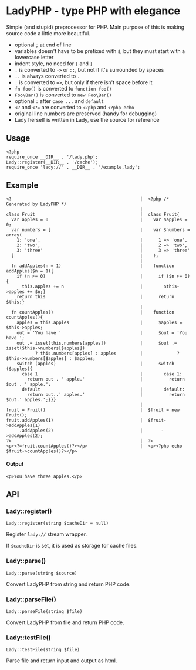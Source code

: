 
LadyPHP - type PHP with elegance
================================

Simple (and stupid) preprocessor for PHP. Main purpose of this is making source code a little more beautiful.

- optional `;` at end of line
- variables doesn't have to be prefixed with `$`, but they must start with a lowercase letter
- indent style, no need for `{` and `}`
- `.` is converted to `->` or `::`, but not if it's surrounded by spaces
- `..` is always converted to `.`
- `:` is converted to `=>`, but only if there isn't space before it
- `fn foo()` is converted to `function foo()`
- `Foo\Bar()` is converted to `new Foo\Bar()`
- optional `:` after `case ...` and `default`
- `<?` and `<?=` are converted to `<?php` and `<?php echo`
- original line numbers are preserved (handy for debugging)
- Lady herself is written in Lady, use the source for reference

## Usage

    <?php
    require_once __DIR__ . '/lady.php';
    Lady::register(__DIR__ . '/cache');
    require_once 'lady://' . __DIR__ . '/example.lady';

## Example

    <?                                                 |  <?php /* Generated by LadyPHP */
                                                       |
    class Fruit                                        |  class Fruit{
      var apples = 0                                   |    var $apples = 0;
      var numbers = [                                  |    var $numbers = array(
        1: 'one',                                      |      1 => 'one',
        2: 'two',                                      |      2 => 'two',
        3: 'three'                                     |      3 => 'three'
      ]                                                |    );
                                                       |
      fn addApples(n = 1)                              |    function addApples($n = 1){
        if (n >= 0)                                    |      if ($n >= 0){
          this.apples += n                             |        $this->apples += $n;}
        return this                                    |      return $this;}
                                                       |
      fn countApples()                                 |    function countApples(){
        apples = this.apples                           |      $apples = $this->apples;
        out = 'You have '                              |      $out = 'You have ';
        out .= isset(this.numbers[apples])             |      $out .= isset($this->numbers[$apples])
               ? this.numbers[apples] : apples         |             ? $this->numbers[$apples] : $apples;
        switch (apples)                                |      switch ($apples){
          case 1                                       |        case 1:
            return out . ' apple.'                     |          return $out . ' apple.';
          default                                      |        default:
            return out..' apples.'                     |          return $out.' apples.';}}}
                                                       |
    fruit = Fruit()                                    |  $fruit = new Fruit();
    fruit.addApples(1)                                 |  $fruit->addApples(1)
         .addApples(2)                                 |       ->addApples(2);
    ?>                                                 |  ?>
    <p><?=fruit.countApples()?></p>                    |  <p><?php echo $fruit->countApples()?></p>

#### Output

    <p>You have three apples.</p>

## API

### Lady::register()

    Lady::register(string $cacheDir = null)

Register `lady://` stream wrapper.

If `$cacheDir` is set, it is used as storage for cache files.

### Lady::parse()

    Lady::parse(string $source)

Convert LadyPHP from string and return PHP code.

### Lady::parseFile()

    Lady::parseFile(string $file)

Convert LadyPHP from file and return PHP code.

### Lady::testFile()

    Lady::testFile(string $file)

Parse file and return input and output as html.
